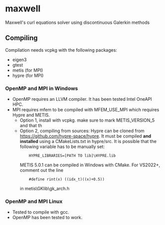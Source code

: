 # maxwell
Maxwell's curl equations solver using discontinuous Galerkin methods


## Compiling

Compilation needs vcpkg with the following packages:
- eigen3
- gtest
- metis (for MPI)
- hypre (for MPI)

### OpenMP and MPI in Windows

- OpenMP requires an LLVM compiler. It has been tested Intel OneAPI HPC.
- MPI requires mfem to be compiled with MFEM_USE_MPI which requires Hypre and METIS.
  - Option 1, install with vcpkg. make sure to mark METIS_VERSION_5 and that th
  - Option 2, compiling from sources: Hypre can be cloned from https://github.com/hypre-space/hypre. It must be compiled **and installed** using a CMakeLists.txt in hypre/src. It is possible that the following variable has to be manually set:
    ```
        HYPRE_LIBRARIES=[PATH TO lib]\HYPRE.lib
    ```
    METIS 5.0.1 can be compiled in Windows with CMake. For VS2022+, comment out the line 
    ```
        #define rint(x) ((idx_t)((x)+0.5))
    ```
    in metis\GKlib\gk_arch.h

### OpenMP and MPI Linux

- Tested to compile with gcc.
- OpenMP has been tested to work.